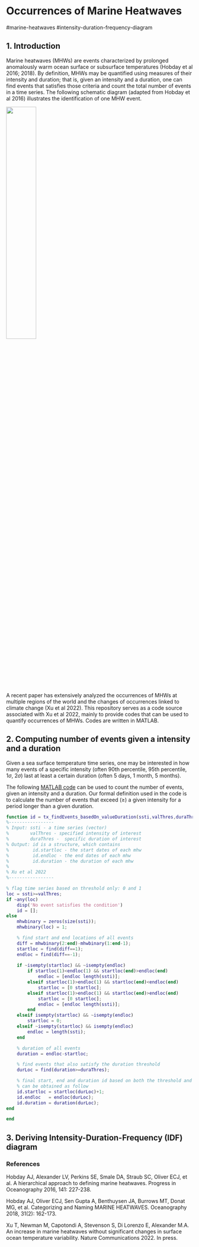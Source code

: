 # Occurrences of Marine Heatwaves

#marine-heatwaves #intensity-duration-frequency-diagram

## 1. Introduction

Marine heatwaves (MHWs) are events characterized by prolonged anomalously warm ocean surface or subsurface temperatures (Hobday et al 2016; 2018). By definition, MHWs may be quantified using measures of their intensity and duration; that is, given an intensity and a duration, one can find events that satisfies those criteria and count the total number of events in a time series. The following schematic diagram (adapted from Hobday et al 2016) illustrates the identification of one MHW event.

<img src="https://github.com/Tongtong-Xu-PSL/global-MHW/blob/main/schematic_mhw.png " width="40%" />

A recent paper has extensively analyzed the occurrences of MHWs at multiple regions of the world and the changes of occurrences linked to climate change (Xu et al 2022). This repository serves as a code source associated with Xu et al 2022, mainly to provide codes that can be used to quantify occurrences of MHWs. Codes are written in MATLAB.

## 2. Computing number of events given a intensity and a duration

Given a sea surface temperature time series, one may be interested in how many events of a specific intensity (often 90th percentile, 95th percentile, $1\sigma$, $2\sigma$) last at least a certain duration (often 5 days, 1 month, 5 months). 

The following [MATLAB code](https://github.com/Tongtong-Xu-PSL/global-MHW/blob/main/tx_findEvents_basedOn_valueDuration.m) can be used to count the number of events, given an intensity and a duration. Our formal definition used in the code is to calculate the number of events that exceed $(\ge)$ a given intensity for a period longer than a given duration.

```Matlab
function id = tx_findEvents_basedOn_valueDuration(ssti,valThres,duraThres)
%-----------------
% Input: ssti - a time series (vector)
%        valThres - specified intensity of interest
%        duraThres -  specific duration of interest
% Output: id is a structure, which contains
%         id.startloc - the start dates of each mhw
%         id.endloc - the end dates of each mhw
%         id.duration - the duration of each mhw
% 
% Xu et al 2022
%-----------------

% flag time series based on threshold only: 0 and 1
loc = ssti>=valThres;
if ~any(loc)
    disp('No event satisfies the condition')
    id = [];
else
    mhwbinary = zeros(size(ssti));
    mhwbinary(loc) = 1;

    % find start and end locations of all events 
    diff = mhwbinary(2:end)-mhwbinary(1:end-1);
    startloc = find(diff==1);
    endloc = find(diff==-1);
    
    if ~isempty(startloc) && ~isempty(endloc)
        if startloc(1)<endloc(1) && startloc(end)>endloc(end)
            endloc = [endloc length(ssti)];
        elseif startloc(1)>endloc(1) && startloc(end)<endloc(end)
            startloc = [0 startloc];
        elseif startloc(1)>endloc(1) && startloc(end)>endloc(end)
            startloc = [0 startloc];
            endloc = [endloc length(ssti)];
        end
    elseif isempty(startloc) && ~isempty(endloc)
        startloc = 0;
    elseif ~isempty(startloc) && isempty(endloc)
        endloc = length(ssti);
    end

    % duration of all events
    duration = endloc-startloc;

    % find events that also satisfy the duration threshold
    durLoc = find(duration>=duraThres);

    % final start, end and duration id based on both the threshold and duration
    % can be obtained as follow
    id.startloc = startloc(durLoc)+1;
    id.endloc   = endloc(durLoc);
    id.duration = duration(durLoc);
end

end
```

## 3. Deriving Intensity-Duration-Frequency (IDF) diagram



### References

Hobday AJ, Alexander LV, Perkins SE, Smale DA, Straub SC, Oliver ECJ, et al. A hierarchical approach to defining marine heatwaves. Progress in Oceanography 2016, 141: 227-238.

Hobday AJ, Oliver ECJ, Sen Gupta A, Benthuysen JA, Burrows MT, Donat MG, et al. Categorizing and Naming MARINE HEATWAVES. Oceanography 2018, 31(2): 162-173.

Xu T, Newman M, Capotondi A, Stevenson S, Di Lorenzo E, Alexander M.A. An increase in marine heatwaves without significant changes in surface ocean temperature variability. Nature Communications 2022. In press.